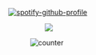 <div align="center">
  
 [![spotify-github-profile](https://spotify-github-profile.kittinanx.com/api/view?uid=hgkzgh0ufui33p9xwh91jrf7x&cover_image=true&theme=novatorem&show_offline=false&background_color=121212&interchange=false&bar_color=8ACE00&bar_color_cover=false)](https://github.com/kittinan/spotify-github-profile)‎‎ ‎ 

![](https://64.media.tumblr.com/e2f6f9cea99069833e7026705dd768b2/819d43990377b81c-cc/s540x810/fb919d54a9515cdb101358b3de9bd20b132eac0c.gifv)

‎![counter](https://komarev.com/ghpvc/?username=untildawns&label=ੈ✩‧₊˚&color=8ACE00&style=plastic") 
‎ 
 ‎



